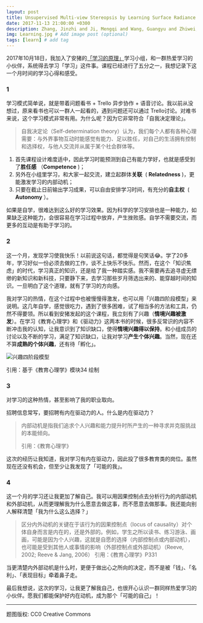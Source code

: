 ```yaml
---
layout: post
title: Unsupervised Multi-view Stereopsis by Learning Surface Radiance Field
date: 2017-11-13 21:00:00 +0300
description: Zhang, Jinzhi and Ji, Mengqi and Wang, Guangyu and Zhiwei, Xue and Wang, Shengjin and Fang, Lu # Add post description (optional)
img: Learning.jpg # Add image post (optional)
tags: [learn] # add tag
---
```


2017年10月18日，我加入了安猪的[「学习的原理」](http://mp.weixin.qq.com/s/_3nmTadxwko6E7e4XyPQdg)学习小组，和一群热爱学习的小伙伴，系统得去学习「学习」这件事。课程已经进行了五分之一，我想记录下这一个月时间的学习心得和感受。

### 1

学习模式简单说，就是带着问题看书 + Trello 异步协作 + 语音讨论。我以前从没想过，原来看书也可以一群人一起看的，遇到问题还可以通过 Trello讨论。对难书来说，这个学习模式非常有用。为什么呢？因为它非常符合「自我决定理论」。

> 自我决定论（Self-determination theory）认为，我们每个人都有各种心理需要：与外界事物互动时能感觉有能力、足以胜任，对自己的生活拥有控制和选择权，与他人交流并从属于某个社会群体等。

1. 首先课程设计难度适中，因此学习时能预测到自己有能力学好，也就是感受到了**胜任感** （**Competence** )；
2. 另外在小组里学习，和大家一起交流，建立起群体**关联**  ( **Relatedness** )，更能激发学习的内部动机；
3. 只要在截止日前输出学习成果，可以自由安排学习时间，有充分的**自主权**  ( **Autonomy** ）。

如果是自学，很难达到这么好的学习效果。因为科学的学习安排也是一种能力，如果缺乏这种能力，会很容易在学习过程中放弃，产生挫败感。自学不需要交流，而更多的互动是有助于学习的。

### 2

这一个月，发现学习使我快乐！以前说这句话，都觉得是句笑话:joy:。学了20多年，学习好似一份必须去做的工作，谈不上快乐不快乐。然而，在这个「知识焦虑」的时代，学习真正的知识，还是给了我一种踏实感。我不需要再去追寻虚无缥缈的新知识和新科技，只要静下来，去学习那些岁月筛选出来的、能穿越时间的知识。一旦明白了这个道理，就有了学习的方向感。


我对学习的热情，在这个过程中也被慢慢得激发，也可以用「兴趣四阶段模型」来说明。这几年自学，感觉很吃力，遇到了很多困难，试了相当多的方法和工具，仍然不得要领。所以看到安猪发起的这个课程，我立刻有了兴趣（**情境兴趣被激发**）。在学习《教育心理学》和《驱动力》这两本书的时候，很多反常识的内容不断冲击我的认知，让我意识到了知识缺口，使得**情境兴趣得以保持**。和小组成员的讨论以及不断的学习，满足了知识缺口，让我对学习**产生个体兴趣**。当然，现在还不算**成熟的个体兴趣**，还有待「孵化」。

![兴趣四阶段模型](http://oysqcklir.bkt.clouddn.com/markdown-img-paste-20171113203351367.png)

引用：基于《教育心理学》模块34 绘制

### 3

对学习的这种热情，甚至影响了我的职业取向。

招聘信息常写，要招聘有内在驱动力的人。什么是内在驱动力？

> 内部动机是指我们追求个人兴趣和能力提升时所产生的一种寻求并克服挑战的本能倾向。
>
> 引用：《教育心理学》

这次的经历让我知道，我对学习有内在驱动力，因此投了很多教育类的岗位。虽然现在还没有机会，但至少让我发现了「可能的我」。

### 4

这一个月的学习还让我更加了解自己。我可以用因果控制点去分析行为的内部动机和外部动机，从而更理解我为什么愿意去做这事，而不愿意去做那事。我还能向别人解释清楚「我为什么这么选择？」

> 区分内外动机的关键在于该行为的因果控制点（locus of causality）对个体自身而言是内在的，还是外部的。例如，学生之所以读书、练习游泳、画画，可能是因为个人兴趣，这就是自愿的选择（内部控制点或内部动机），也可能是受到其他人或事情的影响（外部控制点或外部动机）（Reeve, 2002; Reeve & Jang, 2006）
> 引用：《教育心理学》P331

当更清楚内外部动机是什么时，更便于做出心之所向的决定，而不是被「钱」、「名利」、「表现目标」牵着鼻子走。

最后我想说，这次的学习，让我更了解我自己，也很开心认识一群同样热爱学习的小伙伴。愿我们都能保护好内在动机，成为那个「可能的自己」！


------------
题图版权: CC0 Creative Commons
